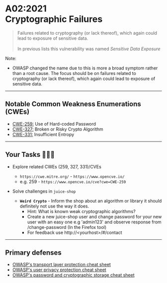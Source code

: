 # A02:2021<br>Cryptographic Failures

>Failures related to cryptography (or lack thereof), which again could lead to exposure of sensitive data.<br><br>In previous lists this vulnerability was named _Sensitive Data Exposure_

Note:
- OWASP changed the name due to this is more a broad
symptom rather than a root cause. The focus should be on failures related to
cryptography (or lack thereof), which again could lead to exposure of
sensitive data.
---
## Notable Common Weakness Enumerations (CWEs)

- [CWE-259:](https://cwe.mitre.org/data/definitions/259.html)
Use of Hard-coded Password
- [CWE-327:](https://cwe.mitre.org/data/definitions/327.html)
Broken or Risky Crypto Algorithm
- [CWE-331:](https://cwe.mitre.org/data/definitions/331.html)
Insufficient Entropy

---
## Your Tasks 🧑🏻‍💻

- Explore related CWEs (259, 327, 331)/CVEs
  - `https://cwe.mitre.org/` - `https://www.opencve.io/`<!-- .element: style="font-size:0.8em"-->
  - e.g. 259 - `https://www.opencve.io/cve?cwe=CWE-259`<!-- .element: style="font-size:0.8em"-->

- Solve challenges in `juice-shop`
  - **`Weird Crypto`** - Inform the shop about an algorithm or library it should definitely not use the way it does.
    - Hint: What is known weak cryptographic algorithms?<!-- .element: style="font-size:0.8em"-->
    - Create a new juice-shop user and change password for your new user with an easy one e.g 'admin123' and observe response from /change-password (In the Firefox tool)<!-- .element: style="font-size:0.8em"-->
    - For feedback use http://&lt;yourhost&gt;/#/contact<!-- .element: style="font-size:0.8em"-->

---
## Primary defenses

- [OWASP's transport layer protection cheat sheet](https://cheatsheetseries.owasp.org/cheatsheets/Transport_Layer_Protection_Cheat_Sheet.html)
- [OWASP's user privacy protection cheat sheet](https://cheatsheetseries.owasp.org/cheatsheets/User_Privacy_Protection_Cheat_Sheet.html)
- [OWASP's password and cryptographic storage cheat sheet](https://cheatsheetseries.owasp.org/cheatsheets/Password_Storage_Cheat_Sheet.html)
